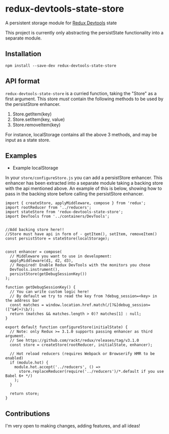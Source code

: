 # redux-devtools-state-store
A persistent storage module for [Redux Devtools](https://github.com/gaearon/redux-devtools) state


This project is currently only abstracting the persistState functionality into a separate module.

## Installation
`npm install --save-dev redux-devtools-state-store`  

## API format  
`redux-devtools-state-store` is a curried function, taking the "Store" as a first argument.  This store _must_ contain the following methods to be used by the persistStore enhancer.  
1. Store.getItem(key)  
2. Store.setItem(key, value)  
3. Store.removeItem(key)  

For instance, localStorage contains all the above 3 methods, and may be input as a state store.


## Examples
+ Example localStorage  

In your `store/configureStore.js` you can add a persistStore enhancer.   This enhancer has been extracted into a separate module taking a backing store with the api mentioned above.
An example of this is below, showing how to pass in the backing store before calling the persistStore enhancer.
  
```es6  
import { createStore, applyMiddleware, compose } from 'redux';
import rootReducer from '../reducers';
import stateStore from 'redux-devtools-state-store';
import DevTools from '../containers/DevTools';


//Add backing store here!!
//Store must have api in form of - getItem(), setItem, removeItem()
const persistStore = stateStore(localStorage);


const enhancer = compose(
  // Middleware you want to use in development:
  applyMiddleware(d1, d2, d3),
  // Required! Enable Redux DevTools with the monitors you chose
  DevTools.instrument(),
  persistStore(getDebugSessionKey())
);

function getDebugSessionKey() {
  // You can write custom logic here!
  // By default we try to read the key from ?debug_session=<key> in the address bar
  const matches = window.location.href.match(/[?&]debug_session=([^&#]+)\b/);
  return (matches && matches.length > 0)? matches[1] : null;
}

export default function configureStore(initialState) {
  // Note: only Redux >= 3.1.0 supports passing enhancer as third argument.
  // See https://github.com/rackt/redux/releases/tag/v3.1.0
  const store = createStore(rootReducer, initialState, enhancer);

  // Hot reload reducers (requires Webpack or Browserify HMR to be enabled)
  if (module.hot) {
    module.hot.accept('../reducers', () =>
      store.replaceReducer(require('../reducers')/*.default if you use Babel 6+ */)
    );
  }

  return store;
}  
```



## Contributions  
I'm very open to making changes, adding features, and all ideas! 

